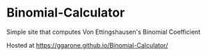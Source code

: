 # Binomial-Calculator
Simple site that computes Von Ettingshausen's Binomial Coefficient

Hosted at https://ggarone.github.io/Binomial-Calculator/
